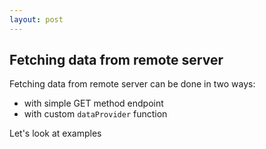 ```yaml
---
layout: post
---
```

## Fetching data from remote server

Fetching data from remote server can be done in two ways:
- with simple GET method endpoint
- with custom `dataProvider` function

Let's look at examples
